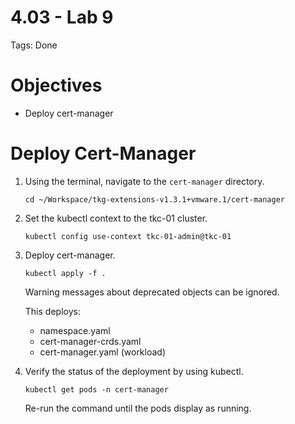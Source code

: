 # 4.03 - Lab 9

Tags: Done

# Objectives

- Deploy cert-manager

# Deploy Cert-Manager

1. Using the terminal, navigate to the `cert-manager` directory.

    `cd ~/Workspace/tkg-extensions-v1.3.1+vmware.1/cert-manager`

2. Set the kubectl context to the tkc-01 cluster.

    `kubectl config use-context tkc-01-admin@tkc-01`

3. Deploy cert-manager.

    `kubectl apply -f .`

    Warning messages about deprecated objects can be ignored.

    This deploys:

    - namespace.yaml
    - cert-manager-crds.yaml
    - cert-manager.yaml (workload)
4. Verify the status of the deployment by using kubectl.

    `kubectl get pods -n cert-manager`

    Re-run the command until the pods display as running.
